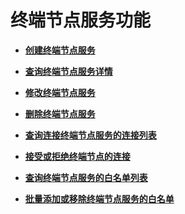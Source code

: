 # 终端节点服务功能<a name="zh-cn_topic_0130978803"></a>

-   **[创建终端节点服务](创建终端节点服务.md)**  

-   **[查询终端节点服务详情](查询终端节点服务详情.md)**  

-   **[修改终端节点服务](修改终端节点服务.md)**  

-   **[删除终端节点服务](删除终端节点服务.md)**  

-   **[查询连接终端节点服务的连接列表](查询连接终端节点服务的连接列表.md)**  

-   **[接受或拒绝终端节点的连接](接受或拒绝终端节点的连接.md)**  

-   **[查询终端节点服务的白名单列表](查询终端节点服务的白名单列表.md)**  

-   **[批量添加或移除终端节点服务的白名单](批量添加或移除终端节点服务的白名单.md)**  


